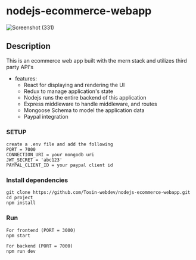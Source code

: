 # nodejs-ecommerce-webapp
![Screenshot (331)](https://user-images.githubusercontent.com/64624808/190839845-058dd072-27ac-4a76-b98d-2d40d71dbfb6.png)

## Description
This is an ecommerce web app built with the mern stack and utilizes third party API's 

 * features:
    * React for displaying and rendering the UI
    * Redux to manage application's state
    * Nodejs runs the entire backend of this application
    * Express middleware to handle middleware, and routes
    * Mongoose Schema to model the application data
    * Paypal integration
    
### SETUP
```
create a .env file and add the following
PORT = 7000
CONNECTION_URI = your mongodb uri
JWT_SECRET = 'abc123'
PAYPAL_CLIENT_ID = your paypal client id
```


  
  
###  Install dependencies
```
git clone https://github.com/Tosin-webdev/nodejs-ecommerce-webapp.git
cd project
npm install
```

 
 ### Run
 ```
 For frontend (PORT = 3000)
 npm start
 
 For backend (PORT = 7000)
 npm run dev
 ```
 

 

